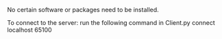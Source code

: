 No certain software or packages need to be installed.

To connect to the server: run the following command in Client.py connect localhost 65100 <username>